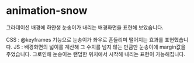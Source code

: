 # animation-snow

그라데이션 배경에 하얀생 눈송이가 내리는 배경화면을 표현해 보았습니다.

CSS : @keyframes 기능으로 눈송이가 좌우로 흔들리며 떨어지는 효과를 표현했습니다.
JS  : 배경화면의 넓이를 계산해 그 수치를 넘지 않는 만큼만 눈송이에 margin값을 주었습니다.
      그로인해 눈송이는 랜덤한 위치에서 시작해 내리는 표현이 가능해집니다.
